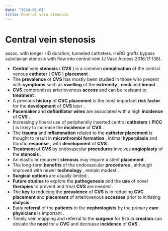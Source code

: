 ```yaml
---
date: "2024-01-01"
title: Central vein stenosis
---
```


# Central vein stenosis

assoc. with longer HD duration, tunneled catheters. HeRO grafts bypass subclavian stenosis with flow into central vein (J Vasc Access 2016;17:138).

- **Central** vein **stenosis** ( **CVS** ) is a common **complication** of the central venous **catheter** ( **CVC** ) **placement** .
- The **prevalence** of **CVS** has mostly been studied in those who present with **symptoms** such as **swelling** of the **extremity** , **neck** and **breast** .
- **CVS** compromises arteriovenous **access** and can be resistant to **treatment** .
- A previous **history** of **CVC** **placement** is the most important **risk** **factor** for the **development** of **CVS** later .
- **Pacemaker** and **defibrillator** **wires** are associated with a high **incidence** of **CVS** .
- Increasingly liberal use of peripherally inserted central **catheters** ( **PICC** ) is likely to increase the **incidence** of **CVS** .
- The **trauma** and **inflammation** related to the **catheter** **placement** is thought to result in **microthrombi** **formation** , intimal **hyperplasia** and fibrotic **response** , with **development** of **CVS** .
- **Treatment** of **CVS** by endovascular **procedures** involves **angioplasty** of the **stenosis** .
- An elastic or recurrent **stenosis** may require a stent **placement** .
- The long-term **benefits** of the endovascular **procedures** , although improved with newer **technology** , remain modest .
- **Surgical** **options** are usually limited .
- **Future** **studies** to explore the **pathogenesis** and the **use** of novel **therapies** to prevent and treat **CVS** are needed .
- The **key** to reducing the **prevalence** of **CVS** is in reducing **CVC** **placement** and **placement** of arteriovenous **accesses** prior to initiating **dialysis** .
- Early **referral** of the **patients** to the **nephrologists** by the primary **care** **physicians** is important .
- Timely vein mapping and referral to the **surgeon** for fistula **creation** can obviate the **need** for a **CVC** and decrease **incidence** of **CVS** .
